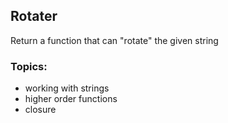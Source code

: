 ## Rotater

Return a function that can "rotate" the given string

### Topics:

- working with strings
- higher order functions
- closure
